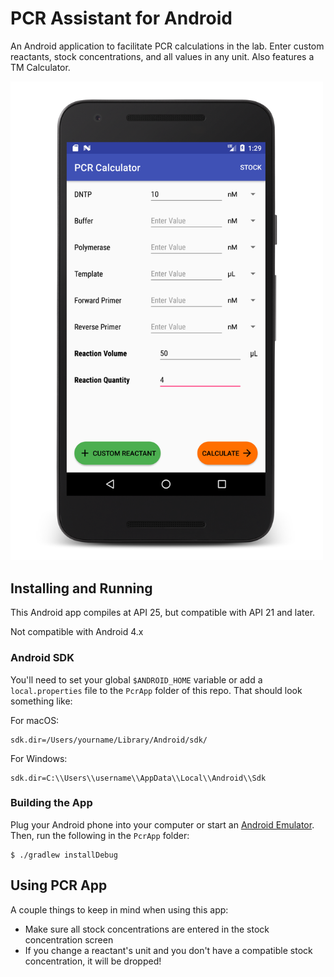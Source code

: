 # PCR Assistant for Android 

An Android application to facilitate PCR calculations in the lab.  Enter custom reactants, stock concentrations, and all values in any unit.  Also features a TM Calculator. 

<img src="images/screenshot.png" width="500">

## Installing and Running 
This Android app compiles at API 25, but compatible with API 21 and later. 

Not compatible with Android 4.x

### Android SDK 
You'll need to set your global `$ANDROID_HOME` variable or add a `local.properties` file to the `PcrApp` folder of this repo. That should look something like: 

For macOS:
```
sdk.dir=/Users/yourname/Library/Android/sdk/
```

For Windows:
```
sdk.dir=C:\\Users\\username\\AppData\\Local\\Android\\Sdk
```

### Building the App 
Plug your Android phone into your computer or start an [Android Emulator](https://developer.android.com/studio/run/emulator.html).  Then, run the following in the `PcrApp` folder:
```
$ ./gradlew installDebug
```

## Using PCR App 
A couple things to keep in mind when using this app: 
* Make sure all stock concentrations are entered in the stock concentration screen 
* If you change a reactant's unit and you don't have a compatible stock concentration, it will be dropped! 
